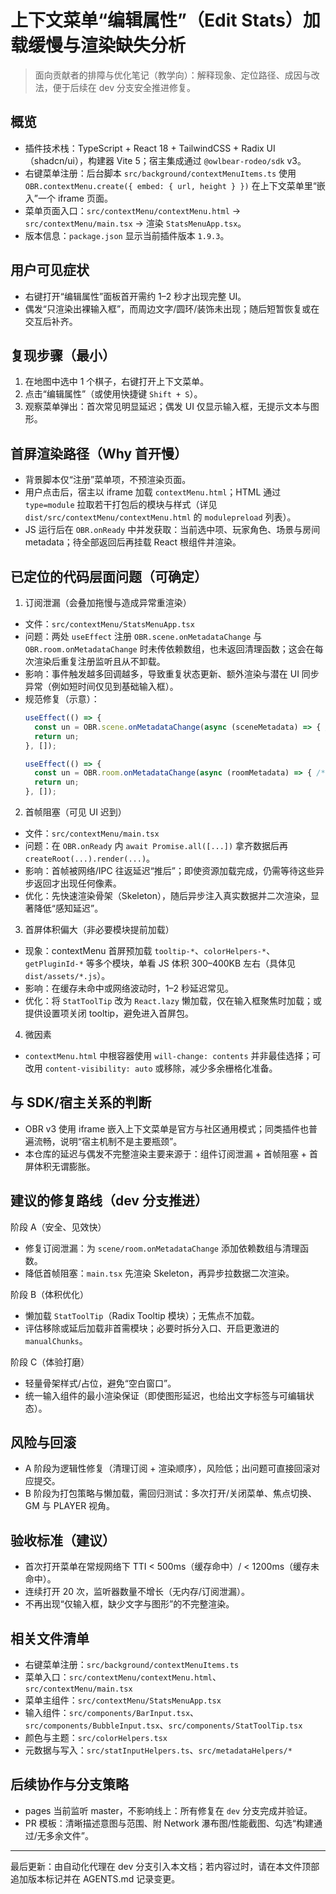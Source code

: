 # 上下文菜单“编辑属性”（Edit Stats）加载缓慢与渲染缺失分析

> 面向贡献者的排障与优化笔记（教学向）：解释现象、定位路径、成因与改法，便于后续在 dev 分支安全推进修复。

## 概览
- 插件技术栈：TypeScript + React 18 + TailwindCSS + Radix UI（shadcn/ui），构建器 Vite 5；宿主集成通过 `@owlbear-rodeo/sdk` v3。
- 右键菜单注册：后台脚本 `src/background/contextMenuItems.ts` 使用 `OBR.contextMenu.create({ embed: { url, height } })` 在上下文菜单里“嵌入”一个 iframe 页面。
- 菜单页面入口：`src/contextMenu/contextMenu.html` → `src/contextMenu/main.tsx` → 渲染 `StatsMenuApp.tsx`。
- 版本信息：`package.json` 显示当前插件版本 `1.9.3`。

## 用户可见症状
- 右键打开“编辑属性”面板首开需约 1–2 秒才出现完整 UI。
- 偶发“只渲染出裸输入框”，而周边文字/圆环/装饰未出现；随后短暂恢复或在交互后补齐。

## 复现步骤（最小）
1. 在地图中选中 1 个棋子，右键打开上下文菜单。
2. 点击“编辑属性”（或使用快捷键 `Shift + S`）。
3. 观察菜单弹出：首次常见明显延迟；偶发 UI 仅显示输入框，无提示文本与图形。

## 首屏渲染路径（Why 首开慢）
- 背景脚本仅“注册”菜单项，不预渲染页面。
- 用户点击后，宿主以 iframe 加载 `contextMenu.html`；HTML 通过 `type=module` 拉取若干打包后的模块与样式（详见 `dist/src/contextMenu/contextMenu.html` 的 `modulepreload` 列表）。
- JS 运行后在 `OBR.onReady` 中并发获取：当前选中项、玩家角色、场景与房间 metadata；待全部返回后再挂载 React 根组件并渲染。

## 已定位的代码层面问题（可确定）
1) 订阅泄漏（会叠加拖慢与造成异常重渲染）
- 文件：`src/contextMenu/StatsMenuApp.tsx`
- 问题：两处 `useEffect` 注册 `OBR.scene.onMetadataChange` 与 `OBR.room.onMetadataChange` 时未传依赖数组，也未返回清理函数；这会在每次渲染后重复注册监听且从不卸载。
- 影响：事件触发越多回调越多，导致重复状态更新、额外渲染与潜在 UI 同步异常（例如短时间仅见到基础输入框）。
- 规范修复（示意）：
  ```ts
  useEffect(() => {
    const un = OBR.scene.onMetadataChange(async (sceneMetadata) => { /* ... */ });
    return un;
  }, []);

  useEffect(() => {
    const un = OBR.room.onMetadataChange(async (roomMetadata) => { /* ... */ });
    return un;
  }, []);
  ```

2) 首帧阻塞（可见 UI 迟到）
- 文件：`src/contextMenu/main.tsx`
- 问题：在 `OBR.onReady` 内 `await Promise.all([...])` 拿齐数据后再 `createRoot(...).render(...)`。
- 影响：首帧被网络/IPC 往返延迟“推后”；即使资源加载完成，仍需等待这些异步返回才出现任何像素。
- 优化：先快速渲染骨架（Skeleton），随后异步注入真实数据并二次渲染，显著降低“感知延迟”。

3) 首屏体积偏大（非必要模块提前加载）
- 现象：contextMenu 首屏预加载 `tooltip-*`、`colorHelpers-*`、`getPluginId-*` 等多个模块，单看 JS 体积 300–400KB 左右（具体见 `dist/assets/*.js`）。
- 影响：在缓存未命中或网络波动时，1–2 秒延迟常见。
- 优化：将 `StatToolTip` 改为 `React.lazy` 懒加载，仅在输入框聚焦时加载；或提供设置项关闭 tooltip，避免进入首屏包。

4) 微因素
- `contextMenu.html` 中根容器使用 `will-change: contents` 并非最佳选择；可改用 `content-visibility: auto` 或移除，减少多余栅格化准备。

## 与 SDK/宿主关系的判断
- OBR v3 使用 iframe 嵌入上下文菜单是官方与社区通用模式；同类插件也普遍流畅，说明“宿主机制不是主要瓶颈”。
- 本仓库的延迟与偶发不完整渲染主要来源于：组件订阅泄漏 + 首帧阻塞 + 首屏体积无谓膨胀。

## 建议的修复路线（dev 分支推进）
阶段 A（安全、见效快）
- 修复订阅泄漏：为 `scene/room.onMetadataChange` 添加依赖数组与清理函数。
- 降低首帧阻塞：`main.tsx` 先渲染 Skeleton，再异步拉数据二次渲染。

阶段 B（体积优化）
- 懒加载 `StatToolTip`（Radix Tooltip 模块）；无焦点不加载。
- 评估移除或延后加载非首需模块；必要时拆分入口、开启更激进的 `manualChunks`。

阶段 C（体验打磨）
- 轻量骨架样式/占位，避免“空白窗口”。
- 统一输入组件的最小渲染保证（即使图形延迟，也给出文字标签与可编辑状态）。

## 风险与回滚
- A 阶段为逻辑性修复（清理订阅 + 渲染顺序），风险低；出问题可直接回滚对应提交。
- B 阶段为打包策略与懒加载，需回归测试：多次打开/关闭菜单、焦点切换、GM 与 PLAYER 视角。

## 验收标准（建议）
- 首次打开菜单在常规网络下 TTI < 500ms（缓存命中）/ < 1200ms（缓存未命中）。
- 连续打开 20 次，监听器数量不增长（无内存/订阅泄漏）。
- 不再出现“仅输入框，缺少文字与图形”的不完整渲染。

## 相关文件清单
- 右键菜单注册：`src/background/contextMenuItems.ts`
- 菜单入口：`src/contextMenu/contextMenu.html`、`src/contextMenu/main.tsx`
- 菜单主组件：`src/contextMenu/StatsMenuApp.tsx`
- 输入组件：`src/components/BarInput.tsx`、`src/components/BubbleInput.tsx`、`src/components/StatToolTip.tsx`
- 颜色与主题：`src/colorHelpers.tsx`
- 元数据与写入：`src/statInputHelpers.ts`、`src/metadataHelpers/*`

## 后续协作与分支策略
- pages 当前监听 master，不影响线上：所有修复在 `dev` 分支完成并验证。
- PR 模板：清晰描述意图与范围、附 Network 瀑布图/性能截图、勾选“构建通过/无多余文件”。

---
最后更新：由自动化代理在 dev 分支引入本文档；若内容过时，请在本文件顶部追加版本标记并在 AGENTS.md 记录变更。

